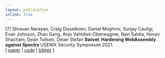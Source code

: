 ```yaml
---
layout: publication
inline: true
---
```

<tr valign="top">
<td class="bibtexnumber" align="right">
[7]
</td>
<td class="bibtexitem">
Shravan Narayan, Craig Disselkoen, Daniel Moghimi, Sunjay Cauligi, Evan Johnson, Zhao Gang, Anjo Vahldiek-Oberwagner, Ravi Sahita, Hovav Shacham, Dean Tullsen, Deian Stefan
<b>Swivel: Hardening WebAssembly against Spectre</b>
USENIX Security Symposium 2021. <br> 
[ 
<a href="https://www.usenix.org/system/files/sec21-narayan.pdf">paper</a>
 | 
<a href="https://github.com/PLSysSec/swivel">code</a>
 | 
<a href="https://cseweb.ucsd.edu//~dstefan/pubs/narayan:2021:swivel.bib">bibtex</a>
]
</td>
</tr>
